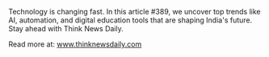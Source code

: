 Technology is changing fast. In this article #389, we uncover top trends like AI, automation, and digital education tools that are shaping India's future. Stay ahead with Think News Daily.

Read more at: www.thinknewsdaily.com